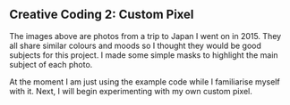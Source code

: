 ## Creative Coding 2: Custom Pixel

The images above are photos from a trip to Japan I went on in 2015. They all share similar colours and moods so I thought they would be good subjects for this project. I made some simple masks to highlight the main subject of each photo.

At the moment I am just using the example code while I familiarise myself with it. Next, I will begin experimenting with my own custom pixel.

